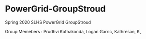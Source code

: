# PowerGrid-GroupStroud
Spring 2020 SLHS PowerGrid GroupStroud

Group Memebers :
  Prudhvi Kothakonda,
  Logan Garric,
  Kathresan,
  K,
